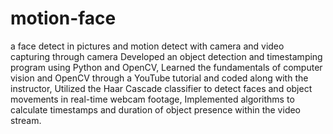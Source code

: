 # motion-face
a face detect in pictures and motion detect with camera and video capturing through camera
Developed an object detection and timestamping program using Python and OpenCV, Learned the fundamentals of computer vision and OpenCV through a YouTube tutorial and coded along with the instructor, Utilized the Haar Cascade classifier to detect faces and object movements in real-time webcam footage, Implemented algorithms to calculate timestamps and duration of object presence within the video stream.
